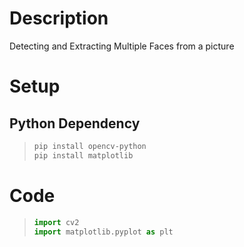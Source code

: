 # Description
Detecting and Extracting Multiple Faces from a picture
# Setup

## Python Dependency


> ``` powershell
> pip install opencv-python
> pip install matplotlib
> ```




# Code
> ``` python
> import cv2
> import matplotlib.pyplot as plt
> ```